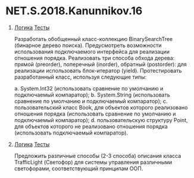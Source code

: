# NET.S.2018.Kanunnikov.16

1.
    [Логика](https://github.com/Ronimeister/NET.S.2018.Kanunnikov.16/tree/master/BinaryCollections)
    [Тесты](https://github.com/Ronimeister/NET.S.2018.Kanunnikov.16/tree/master/BinaryCollections.Test)

    Разработать обобщенный класс-коллекцию BinarySearchTree (бинарное дерево поиска). Предусмотреть возможности использования подключаемого интерфейса для реализации отношения порядка. Реализовать три способа обхода дерева: прямой (preorder), поперечный (inorder), обратный (postorder): для реализации использовать блок-итератор (yield). Протестировать разработанный класс, используя следующие типы:

    a.  System.Int32 (использовать сравнение по умолчанию и подключаемый компаратор);
    b.  System.String (использовать сравнение по умолчанию и подключаемый компаратор);
    c.  пользовательский класс Book, для объектов которого реализовано отношения порядка (использовать сравнение по умолчанию и подключаемый компаратор);
    d.  пользовательскую структуру Point, для объектов которого не реализовано отношения порядка (использовать подключаемый компаратор).


2.
    [Логика]()
    [Тесты]()
    
    Предложить различные способы (2-3 способа) описания класса TrafficLight (Светофор) для системы управления различными светофорами, соответствующий принципам ООП.


